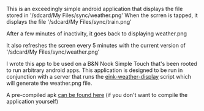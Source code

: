 This is an exceedingly simple android application that displays the file stored in '/sdcard/My Files/sync/weather.png'
When the scrren is tapped, it displays the file '/sdcard/My Files/sync/train.png'

After a few minutes of inactivity, it goes back to displaying weather.png

It also refreshes the screen every 5 minutes with the current version of '/sdcard/My Files/sync/weather.png'

I wrote this app to be used on a B&N Nook Simple Touch that's been rooted to run arbitrary android apps. This application is designed to be run in conjunction with a server that runs the [eink-weather-display](https://github.com/zeronickname/eink-weather-display) script which will generate the weather.png file. 


A pre-compiled apk [can be found here](https://github.com/zeronickname/WeatherShow/tree/master/bin) (if you don't want to compile the application yourself)
